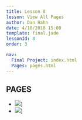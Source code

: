 ```yaml
---
title: Lesson 8
lesson: View All Pages
author: Dan Hahn
date: 4/18/2018 15:00
template: final.jade
lessonId: 8
order: 3

nav:
  Final Project: index.html
  Pages: pages.html
---
```


## PAGES

* ![](final/examples/index.png)]
* ![](final/examples/history.png)]

